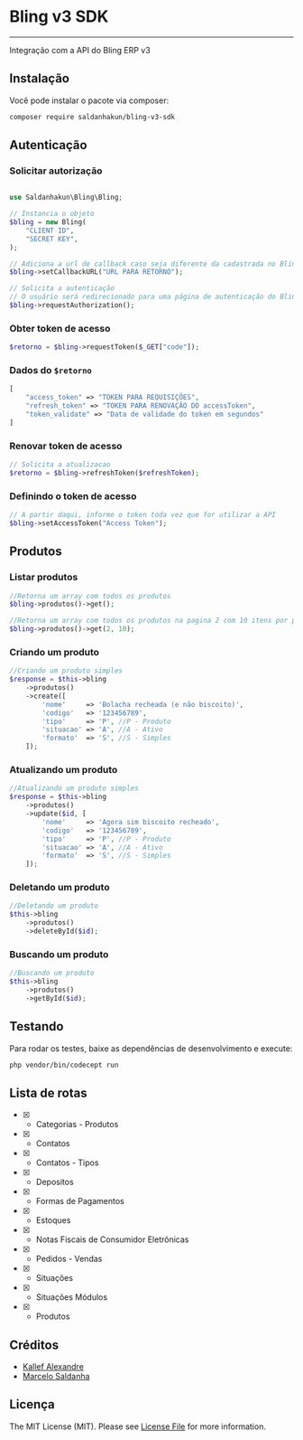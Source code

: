 # Bling v3 SDK


---
Integração com a API do Bling ERP v3

## Instalação

Você pode instalar o pacote via composer:

```bash
composer require saldanhakun/bling-v3-sdk
```

## Autenticação

### Solicitar autorização

```php

use Saldanhakun\Bling\Bling;

// Instancia o objeto
$bling = new Bling(
    "CLIENT ID",
    "SECRET KEY",
);

// Adiciona a url de callback caso seja diferente da cadastrada no Bling
$bling->setCallbackURL("URL PARA RETORNO");

// Solicita a autenticação
// O usuário será redirecionado para uma página de autenticação do Bling
$bling->requestAuthorization();
```

### Obter token de acesso

```php
$retorno = $bling->requestToken($_GET["code"]);
```

### Dados do `$retorno`

```php
[
    "access_token" => "TOKEN PARA REQUISIÇÕES",
    "refresh_token" => "TOKEN PARA RENOVAÇÂO DO accessToken",
    "token_validate" => "Data de validade do token em segundos"
]
```

### Renovar token de acesso

```php
// Solicita a atualizacao
$retorno = $bling->refreshToken($refreshToken);
```

### Definindo o token de acesso

```php
// A partir daqui, informe o token toda vez que for utilizar a API
$bling->setAccessToken("Access Token");
```

## Produtos

### Listar produtos

```php
//Retorna um array com todos os produtos
$bling->produtos()->get();

//Retorna um array com todos os produtos na pagina 2 com 10 itens por pagina
$bling->produtos()->get(2, 10);
```

### Criando um produto

```php
//Criando um produto simples
$response = $this->bling
    ->produtos()
    ->create([
        'nome'     => 'Bolacha recheada (e não biscoito)',
        'codigo'   => '123456789',
        'tipo'     => 'P', //P - Produto
        'situacao' => 'A', //A - Ativo
        'formato'  => 'S', //S - Simples
    ]);
```

### Atualizando um produto

```php
//Atualizando um produto simples
$response = $this->bling
    ->produtos()
    ->update($id, [
        'nome'     => 'Agora sim biscoito recheado',
        'codigo'   => '123456789',
        'tipo'     => 'P', //P - Produto
        'situacao' => 'A', //A - Ativo
        'formato'  => 'S', //S - Simples
    ]);
```

### Deletando um produto

```php
//Deletando um produto
$this->bling
    ->produtos()
    ->deleteById($id);
```

### Buscando um produto

```php
//Buscando um produto
$this->bling
    ->produtos()
    ->getById($id);
```

## Testando

Para rodar os testes, baixe as dependências de desenvolvimento e execute:
```bash
php vendor/bin/codecept run
```

## Lista de rotas

- [X] - Categorias - Produtos
- [X] - Contatos
- [X] - Contatos - Tipos
- [X] - Depositos
- [X] - Formas de Pagamentos
- [X] - Estoques
- [X] - Notas Fiscais de Consumidor Eletrônicas
- [X] - Pedidos - Vendas
- [X] - Situações
- [X] - Situações Módulos
- [X] - Produtos

## Créditos

- [Kallef Alexandre](https://github.com/prhost)
- [Marcelo Saldanha](https://www.marcelosaldanha.com.br/)

## Licença

The MIT License (MIT). Please see [License File](LICENSE.md) for more information.
